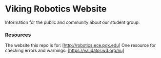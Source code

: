 # Viking Robotics Website

Information for the public and community about our student group.

### Resources
The website this repo is for: [http://robotics.ece.pdx.edu]
One resource for checking errors and warnings: [https://validator.w3.org/nu]

